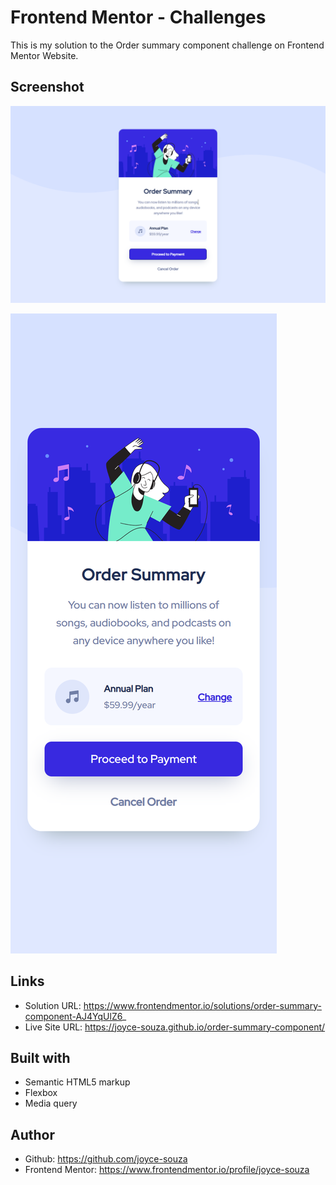 # Frontend Mentor - Challenges

This is my solution to the Order summary component challenge on Frontend Mentor Website.

## Screenshot

![Order summary component - desktop](images/screenshot-desktop.png)

![Order summary component - mobile](images/screenshot-mobile.png)


## Links

- Solution URL: https://www.frontendmentor.io/solutions/order-summary-component-AJ4YqUlZ6_
- Live Site URL: https://joyce-souza.github.io/order-summary-component/

## Built with

- Semantic HTML5 markup
- Flexbox
- Media query

## Author

- Github: https://github.com/joyce-souza
- Frontend Mentor: https://www.frontendmentor.io/profile/joyce-souza